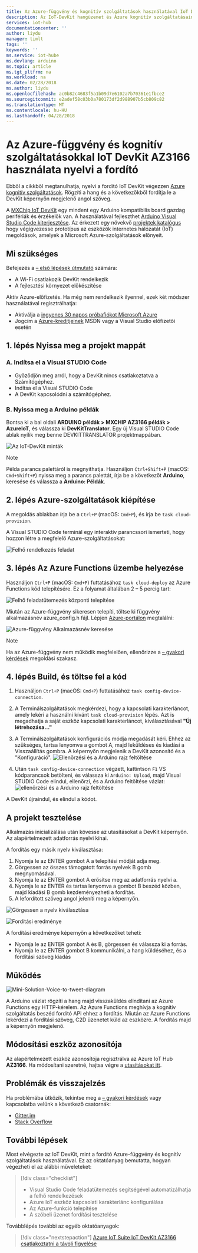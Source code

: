 ```yaml
---
title: Az Azure-függvény és kognitív szolgáltatások használatával IoT DevKit fordító |} Microsoft Docs
description: Az IoT-DevKit hangüzenet és Azure kognitív szolgáltatásainak lefordított szöveg angol nyelven történő feldolgozás mikrofon használatát.
services: iot-hub
documentationcenter: ''
author: liydu
manager: timlt
tags: ''
keywords: ''
ms.service: iot-hube
ms.devlang: arduino
ms.topic: article
ms.tgt_pltfrm: na
ms.workload: na
ms.date: 02/28/2018
ms.author: liydu
ms.openlocfilehash: ac0b82c4683f5a1b09d7e6102a7b70361e1fbce2
ms.sourcegitcommit: e2adef58c03b0a780173df2d988907b5cb809c82
ms.translationtype: MT
ms.contentlocale: hu-HU
ms.lasthandoff: 04/28/2018
---
```

# <a name="use-iot-devkit-az3166-with-azure-function-and-cognitive-services-to-make-a-language-translator"></a>Az Azure-függvény és kognitív szolgáltatásokkal IoT DevKit AZ3166 használata nyelvi a fordító

Ebből a cikkből megtanulhatja, nyelvi a fordító IoT DevKit végezzen [Azure kognitív szolgáltatások](https://azure.microsoft.com/services/cognitive-services/). Rögzíti a hang és a következőkből fordítja le a DevKit képernyőn megjelenő angol szöveg.

A [MXChip IoT DevKit](https://aka.ms/iot-devkit) egy mindent egy Arduino kompatibilis board gazdag perifériák és érzékelők van. A használatával fejleszthet [Arduino Visual Studio Code kiterjesztése](https://aka.ms/arduino). Az érkezett egy növekvő [projektek katalógus](https://microsoft.github.io/azure-iot-developer-kit/docs/projects/) hogy végigvezesse prototípus az eszközök internetes hálózatát (IoT) megoldások, amelyek a Microsoft Azure-szolgáltatások előnyeit.

## <a name="what-you-need"></a>Mi szükséges

Befejezés a [– első lépések útmutató](https://docs.microsoft.com/azure/iot-hub/iot-hub-arduino-iot-devkit-az3166-get-started) számára:

* A Wi-Fi csatlakozik DevKit rendelkezik
* A fejlesztési környezet előkészítése

Aktív Azure-előfizetés. Ha még nem rendelkezik ilyennel, ezek két módszer használatával regisztrálhatja:

* Aktiválja a [ingyenes 30 napos próbafiókot Microsoft Azure](https://azure.microsoft.com/free/)
* Jogcím a [Azure-kreditjeinek](https://azure.microsoft.com/pricing/member-offers/msdn-benefits-details/) MSDN vagy a Visual Studio előfizetői esetén

## <a name="step-1-open-the-project-folder"></a>1. lépés Nyissa meg a projekt mappát

### <a name="a-start-vs-code"></a>A. Indítsa el a Visual STUDIO Code

- Győződjön meg arról, hogy a DevKit nincs csatlakoztatva a Számítógéphez.
- Indítsa el a Visual STUDIO Code
- A DevKit kapcsolódni a számítógéphez.

### <a name="b-open-the-arduino-examples-folder"></a>B. Nyissa meg a Arduino példák

Bontsa ki a bal oldali **ARDUINO példák > MXCHIP AZ3166 példák > AzureIoT**, és válassza ki **DevKitTranslator**. Egy új Visual STUDIO Code ablak nyílik meg benne DEVKITTRANSLATOR projektmappában.

![Az IoT-DevKit minták](media/iot-hub-arduino-iot-devkit-az3166-translator/vscode_examples.png)

> [!NOTE]
> Példa parancs palettáról is megnyithatja. Használjon `Ctrl+Shift+P` (macOS: `Cmd+Shift+P`) nyissa meg a parancs palettát, írja be a következőt **Arduino**, keresése és válassza a **Arduino: Példák**.

## <a name="step-2-provision-azure-services"></a>2. lépés Azure-szolgáltatások kiépítése

A megoldás ablakban írja be a `Ctrl+P` (macOS: `Cmd+P`), és írja be `task cloud-provision`.

A Visual STUDIO Code terminál egy interaktív parancssori ismerteti, hogy hozzon létre a megfelelő Azure-szolgáltatásokat:

![Felhő rendelkezés feladat](media/iot-hub-arduino-iot-devkit-az3166-translator/cloud-provision.png)

## <a name="step-3-deploy-azure-functions"></a>3. lépés Az Azure Functions üzembe helyezése

Használjon `Ctrl+P` (macOS: `Cmd+P`) futtatásához `task cloud-deploy` az Azure Functions kód telepítésére. Ez a folyamat általában 2 – 5 percig tart:

![Felhő feladatütemezés központi telepítése](media/iot-hub-arduino-iot-devkit-az3166-translator/cloud-deploy.png)

Miután az Azure-függvény sikeresen telepíti, töltse ki függvény alkalmazásnév azure_config.h fájl. Lépjen [Azure-portálon](https://portal.azure.com/) megtalálni:

![Azure-függvény Alkalmazásnév keresése](media/iot-hub-arduino-iot-devkit-az3166-translator/azure-function.png)

> [!NOTE]
> Ha az Azure-függvény nem működik megfelelően, ellenőrizze a [– gyakori kérdések](https://microsoft.github.io/azure-iot-developer-kit/docs/faq#compilation-error-for-azure-function) megoldási szakasz.

## <a name="step-4-build-and-upload-the-device-code"></a>4. lépés Build, és töltse fel a kód

1. Használjon `Ctrl+P` (macOS: `Cmd+P`) futtatásához `task config-device-connection`.

2. A Terminálszolgáltatások megkérdezi, hogy a kapcsolati karakterláncot, amely lekéri a használni kívánt `task cloud-provision` lépés. Azt is megadhatja a saját eszköz kapcsolati karakterláncot, kiválasztásával **"Új létrehozása..."**

3. A Terminálszolgáltatások konfigurációs módja megadását kéri. Ehhez az szükséges, tartsa lenyomva a gombot A, majd leküldéses és kiadási a Visszaállítás gombra. A képernyőn megjelenik a DevKit azonosító és a "Konfiguráció".
  ![Ellenőrzési és a Arduino rajz feltöltése](media/iot-hub-arduino-iot-devkit-az3166-translator/config-device-connection.png)

4. Után `task config-device-connection` végzett, kattintson `F1` VS kódparancsok betölteni, és válassza ki `Arduino: Upload`, majd Visual STUDIO Code elindul, ellenőrzi, és a Arduino feltöltése vázlat: ![ellenőrzési és a Arduino rajz feltöltése](media/iot-hub-arduino-iot-devkit-az3166-translator/arduino-upload.png)

A DevKit újraindul, és elindul a kódot.

## <a name="test-the-project"></a>A projekt tesztelése

Alkalmazás inicializálása után kövesse az utasításokat a DevKit képernyőn. Az alapértelmezett adatforrás nyelvi kínai.

A fordítás egy másik nyelv kiválasztása:

1. Nyomja le az ENTER gombot A a telepítési módját adja meg.
2. Görgessen az összes támogatott forrás nyelvek B gomb megnyomásával.
3. Nyomja le az ENTER gombot A erősítse meg az adatforrás nyelvi a.
4. Nyomja le az ENTER és tartsa lenyomva a gombot B beszéd közben, majd kiadási B gomb kezdeményezheti a fordítás.
5. A lefordított szöveg angol jeleníti meg a képernyőn.

![Görgessen a nyelv kiválasztása](media/iot-hub-arduino-iot-devkit-az3166-translator/select-language.jpg)

![Fordítási eredménye](media/iot-hub-arduino-iot-devkit-az3166-translator/translation-result.jpg)

A fordítási eredménye képernyőn a következőket teheti:

- Nyomja le az ENTER gombot A és B, görgessen és válassza ki a forrás.
- Nyomja le az ENTER gombot B kommunikálni, a hang küldéséhez, és a fordítási szöveg kiadás

## <a name="how-it-works"></a>Működés

![Mini-Solution-Voice-to-tweet-diagram](media/iot-hub-arduino-iot-devkit-az3166-translator/diagram.png)

A Arduino vázlat rögzíti a hang majd visszaküldés elindítani az Azure Functions egy HTTP-kérelem. Az Azure Functions meghívja a kognitív szolgáltatás beszéd fordító API ehhez a fordítás. Miután az Azure Functions lekérdezi a fordítási szöveg, C2D üzenetet küld az eszközre. A fordítás majd a képernyőn megjelenő.

## <a name="change-device-id"></a>Módosítási eszköz azonosítója

Az alapértelmezett eszköz azonosítója regisztrálva az Azure IoT Hub **AZ3166**. Ha módosítani szeretné, hajtsa végre a [utasításokat itt](https://microsoft.github.io/azure-iot-developer-kit/docs/customize-device-id/).

## <a name="problems-and-feedback"></a>Problémák és visszajelzés

Ha problémába ütközik, tekintse meg a [– gyakori kérdések](https://microsoft.github.io/azure-iot-developer-kit/docs/faq/) vagy kapcsolatba velünk a következő csatornák:

* [Gitter.im](http://gitter.im/Microsoft/azure-iot-developer-kit)
* [Stack Overflow](https://stackoverflow.com/questions/tagged/iot-devkit)

## <a name="next-steps"></a>További lépések

Most elvégezte az IoT DevKit, mint a fordító Azure-függvény és kognitív szolgáltatások használatával. Ez az oktatóanyag bemutatta, hogyan végezheti el az alábbi műveleteket:

> [!div class="checklist"]
> * Visual Studio Code feladatütemezés segítségével automatizálhatja a felhő rendelkezések
> * Azure IoT eszköz kapcsolati karakterlánc konfigurálása
> * Az Azure-funkció telepítése
> * A szóbeli üzenet fordítási tesztelése

Továbblépés további az egyéb oktatóanyagok:

> [!div class="nextstepaction"]
> [Azure IoT Suite IoT DevKit AZ3166 csatlakoztatni a távoli figyelése](https://docs.microsoft.com/azure/iot-hub/iot-hub-arduino-iot-devkit-az3166-devkit-remote-monitoring)
